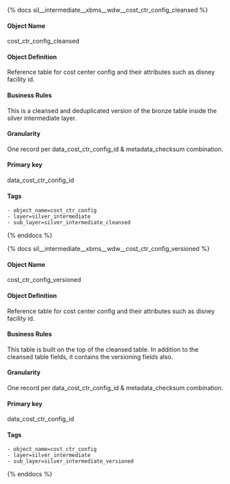 {% docs sil__intermediate__xbms__wdw__cost_ctr_config_cleansed %}

#### Object Name
cost_ctr_config_cleansed

#### Object Definition
Reference table for cost center config and their attributes such as disney facility id.

#### Business Rules
This is a cleansed and deduplicated version of the bronze table inside the silver intermediate layer.

#### Granularity
One record per data_cost_ctr_config_id & metadata_checksum combination.

#### Primary key
data_cost_ctr_config_id

#### Tags
    - object_name=cost_ctr_config
    - layer=silver_intermediate
    - sub_layer=silver_intermediate_cleansed

{% enddocs %}

{% docs sil__intermediate__xbms__wdw__cost_ctr_config_versioned %}

#### Object Name
cost_ctr_config_versioned

#### Object Definition
Reference table for cost center config and their attributes such as disney facility id.

#### Business Rules
This table is built on the top of the cleansed table. In addition to the cleansed table fields, it contains the versioning fields also.

#### Granularity
One record per data_cost_ctr_config_id & metadata_checksum combination.

#### Primary key
data_cost_ctr_config_id

#### Tags
    - object_name=cost_ctr_config
    - layer=silver_intermediate
    - sub_layer=silver_intermediate_versioned

{% enddocs %}